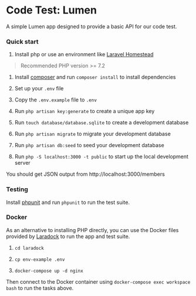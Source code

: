# Code Test: Lumen

A simple Lumen app designed to provide a basic API for our code test.

### Quick start

1. Install php or use an environment like [Laravel Homestead](https://laravel.com/docs/6.x/homestead)
> Recommended PHP version >= 7.2

1. Install [composer](http://getcomposer.org/) and run `composer install` to install dependencies

1. Set up your `.env` file
  1. Copy the `.env.example` file to `.env`
  1. Run `php artisan key:generate` to create a unique app key

1. Run `touch database/database.sqlite` to create a development database

1. Run `php artisan migrate` to migrate your development database

1. Run `php artisan db:seed` to seed your development database

1. Run `php -S localhost:3000 -t public` to start up the local development server

You should get JSON output from http://localhost:3000/members

### Testing

Install [phpunit](https://phpunit.de/) and run `phpunit` to run the test suite.

### Docker

As an alternative to installing PHP directly, you can use the Docker files provided by [Laradock](https://laradock.io) to run the app and test suite.

1. `cd laradock`

1. `cp env-example .env`

1. `docker-compose up -d nginx`

Then connect to the Docker container using `docker-compose exec workspace bash` to run the tasks above.
